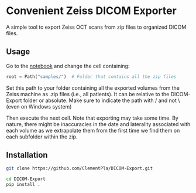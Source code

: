 # Convenient Zeiss DICOM Exporter

A simple tool to export Zeiss OCT scans from zip files to organized DICOM files.

## Usage

Go to the [notebook](export.ipynb) and change the cell containing:

```python
root = Path("samples/")  # Folder that contains all the zip files
```

Set this path to your folder containing all the exported volumes from the Zeiss machine as .zip files (i.e., all patients). It can be relative to the DICOM-Export folder or absolute. Make sure to indicate the path with / and not \ (even on Windows system)

Then execute the next cell. Note that exporting may take some time. 
By nature, there might be inaccuracies in the date and laterality associated with each volume as we extrapolate them from the first time we find them on each subfolder within the zip.

## Installation

```bash
git clone https://github.com/ClementPla/DICOM-Export.git
```

```bash
cd DICOM-Export
pip install .
```
